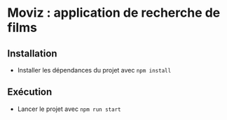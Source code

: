 # Moviz : application de recherche de films

## Installation

- Installer les dépendances du projet avec `npm install`

## Exécution

- Lancer le projet avec `npm run start`
